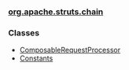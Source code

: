 ### [org.apache.struts.chain](package-summary.html.md)

### Classes

-   [ComposableRequestProcessor](ComposableRequestProcessor.html.md)
-   [Constants](Constants.html.md)

